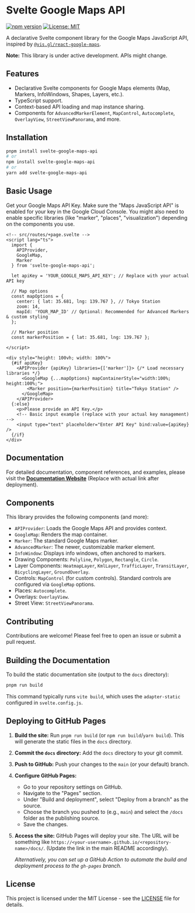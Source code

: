 # Svelte Google Maps API

[![npm version](https://badge.fury.io/js/svelte-google-maps-api.svg)](https://badge.fury.io/js/svelte-google-maps-api)
[![License: MIT](https://img.shields.io/badge/License-MIT-yellow.svg)](https://opensource.org/licenses/MIT)

A declarative Svelte component library for the Google Maps JavaScript API, inspired by [`@vis.gl/react-google-maps`](https://visgl.github.io/react-google-maps/).

**Note:** This library is under active development. APIs might change.

## Features

*   Declarative Svelte components for Google Maps elements (Map, Markers, InfoWindows, Shapes, Layers, etc.).
*   TypeScript support.
*   Context-based API loading and map instance sharing.
*   Components for `AdvancedMarkerElement`, `MapControl`, `Autocomplete`, `OverlayView`, `StreetViewPanorama`, and more.

## Installation

```bash
pnpm install svelte-google-maps-api
# or
npm install svelte-google-maps-api
# or
yarn add svelte-google-maps-api
```

## Basic Usage

Get your Google Maps API Key. Make sure the "Maps JavaScript API" is enabled for your key in the Google Cloud Console. You might also need to enable specific libraries (like "marker", "places", "visualization") depending on the components you use.

```svelte
<!-- src/routes/+page.svelte -->
<script lang="ts">
  import {
    APIProvider,
    GoogleMap,
    Marker
  } from 'svelte-google-maps-api';

  let apiKey = 'YOUR_GOOGLE_MAPS_API_KEY'; // Replace with your actual API key

  // Map options
  const mapOptions = {
    center: { lat: 35.681, lng: 139.767 }, // Tokyo Station
    zoom: 14,
    mapId: 'YOUR_MAP_ID' // Optional: Recommended for Advanced Markers & custom styling
  };

  // Marker position
  const markerPosition = { lat: 35.681, lng: 139.767 };

</script>

<div style="height: 100vh; width: 100%">
  {#if apiKey}
    <APIProvider {apiKey} libraries={['marker']}> {/* Load necessary libraries */}
      <GoogleMap {...mapOptions} mapContainerStyle="width:100%; height:100%;">
        <Marker position={markerPosition} title="Tokyo Station" />
      </GoogleMap>
    </APIProvider>
  {:else}
    <p>Please provide an API Key.</p>
    <!-- Basic input example (replace with your actual key management) -->
    <input type="text" placeholder="Enter API Key" bind:value={apiKey} />
  {/if}
</div>
```

## Documentation

For detailed documentation, component references, and examples, please visit the **[Documentation Website](https://your-github-username.github.io/svelte-google-maps-api/)** (Replace with actual link after deployment).

## Components

This library provides the following components (and more):

*   `APIProvider`: Loads the Google Maps API and provides context.
*   `GoogleMap`: Renders the map container.
*   `Marker`: The standard Google Maps marker.
*   `AdvancedMarker`: The newer, customizable marker element.
*   `InfoWindow`: Displays info windows, often anchored to markers.
*   Drawing Components: `Polyline`, `Polygon`, `Rectangle`, `Circle`.
*   Layer Components: `HeatmapLayer`, `KmlLayer`, `TrafficLayer`, `TransitLayer`, `BicyclingLayer`, `GroundOverlay`.
*   Controls: `MapControl` (for custom controls). Standard controls are configured via `GoogleMap` options.
*   Places: `Autocomplete`.
*   Overlays: `OverlayView`.
*   Street View: `StreetViewPanorama`.

## Contributing

Contributions are welcome! Please feel free to open an issue or submit a pull request.

## Building the Documentation

To build the static documentation site (output to the `docs` directory):

```bash
pnpm run build
```

This command typically runs `vite build`, which uses the `adapter-static` configured in `svelte.config.js`.

## Deploying to GitHub Pages

1.  **Build the site:** Run `pnpm run build` (or `npm run build`/`yarn build`). This will generate the static files in the `docs` directory.
2.  **Commit the `docs` directory:** Add the `docs` directory to your git commit.
3.  **Push to GitHub:** Push your changes to the `main` (or your default) branch.
4.  **Configure GitHub Pages:**
    *   Go to your repository settings on GitHub.
    *   Navigate to the "Pages" section.
    *   Under "Build and deployment", select "Deploy from a branch" as the source.
    *   Choose the branch you pushed to (e.g., `main`) and select the `/docs` folder as the publishing source.
    *   Save the changes.
5.  **Access the site:** GitHub Pages will deploy your site. The URL will be something like `https://<your-username>.github.io/<repository-name>/docs/`. (Update the link in the main README accordingly).

    *Alternatively, you can set up a GitHub Action to automate the build and deployment process to the `gh-pages` branch.* 

## License

This project is licensed under the MIT License - see the [LICENSE](LICENSE) file for details.
